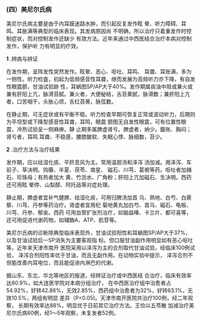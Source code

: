 ###   (四）美尼尔氏病

  美尼尔氏病主要是由于内耳膜迷路水肿，而引起反复发作眩 晕、听力障碍、耳鸣、耳胀满等典型的临床表现。其发病原因尚 不明确，所以治疗只着重发作时控制症状，而对控制发作还缺少  有效方法。近年来通过中西医结合治疗本病对控制发作，保护听 力有明显的疗效。

  **1**  .辨病与辨证

  在发作期，呈阵发性突然发作。眩晕、恶心、呕吐、耳鸣、 耳聋、耳账满，多为一侧性。听力检査，初起为低频感音性耳聋，继而发展为高频听力亦下降，有自发性眼震颤，甘油试验跡 性，耳蜗图SP/AP大于40%。发作期属痰浊中阻或兼火或兼有肝阳上亢，脉滑苔腻。兼火者，大便秘结，舌苔黄腻，脉滑数；兼肝阳上亢者，口苦咽干，头胀心烦，舌红苔黄，脉弦数。 

 在静止期，可无症状或有平衡不稳。听力检查早期可恢复正常或波动听力，后期则为平坦型或下降型感音性耳聋，耳鸣，眼震  颤图无自发性眼震，可有位置性眼震，冷热试验呈一侧麻痹。静 止期多属脾虚肾亏。脾虚者，纳少。腹账、胸闷；肾亏者，耳鸣 耳聋、不稳感，腰膝酸软、失眠心悸、脉细数，苔少。

  **2**  .治疗方法与治疗结果  

发作期，应以祛湿化痰、平肝息风为主。常用温胆汤和泽泻 汤加减。用泽泻、车前子、草决明、钩藤、半夏、茯苓、南星、 磁石、川芎、葛裉等药。呕吐者加赭石、珍珠母；有热者加大  黄、竹沥水、广角粉；肝阳上亢加磁石、生决明。西药还可用眩 晕停、山梨醇、阿托品等对症处理。  

静止期，脾虚者宜补气健脾、祛湿化痰，可用归脾汤加首 乌、熟地、白芍、白蒺藜、川芎、丹参等药治疗。肾虚者宜用杞 菊地黄丸加白芍、首乌、磁石、龟板、川芎、丹参、郁金。西药  可用血管扩张剂治疗，如脑益嗪、卡兰片、都可喜等，还可用促进代谢药物，如辅酶A、ATP、肌苷等。

  美尼尔氏病的诊断除典型临床表现外，甘油试验阳性和耳蜗图SP/AP大于37%，以及甘油试验后一SP消失为主要客观指 标。但口服甘油副作用明显如有恶心呕吐等，近年来天津市南开 医院采用以泽泻为主的合剂取代甘油试验，经临床100例试验， 泽泻合剂阳性率优于甘油，而且无副作用。在动物实验中提示， 泽泻合剂不但能改善内耳电位，而且能促进内淋巴的代谢。

  据山东、东北、华北等地区的报道，经辨证治疗或中西医结 合治疗，临床有效率达80.9%，如大连医学院对本病分组治疗， 在中西医治疗组中治愈者占54.92%，好转42.86%，无效2.85%，西药组中治愈者为32%，好转63.1%，无效10.5%，两组有明显 差异（P<0.05)。天津市南开医院共治疗100例，经二年观察， 长期有效率达88%，明显优于日前其它治疗方法。王俭以五苓散 加减治疗美尼尔氏病60例，经1〜5年观察，未复发者52例。  
